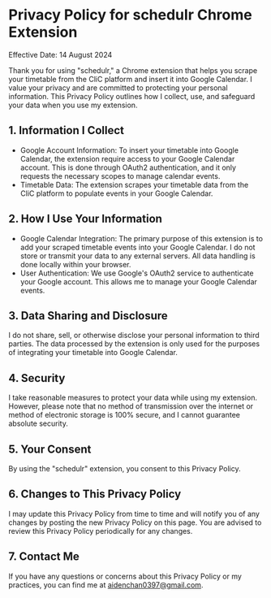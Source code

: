 # Privacy Policy for schedulr Chrome Extension

Effective Date: 14 August 2024

Thank you for using "schedulr," a Chrome extension that helps you scrape your timetable from the CliC platform and insert it into Google Calendar. I value your privacy and are committed to protecting your personal information. This Privacy Policy outlines how I collect, use, and safeguard your data when you use my extension.

## 1. Information I Collect
- Google Account Information: To insert your timetable into Google Calendar, the extension require access to your Google Calendar account. This is done through OAuth2 authentication, and it only requests the necessary scopes to manage calendar events.
- Timetable Data: The extension scrapes your timetable data from the CliC platform to populate events in your Google Calendar.

## 2. How I Use Your Information
- Google Calendar Integration: The primary purpose of this extension is to add your scraped timetable events into your Google Calendar. I do not store or transmit your data to any external servers. All data handling is done locally within your browser.
- User Authentication: We use Google's OAuth2 service to authenticate your Google account. This allows me to manage your Google Calendar events.

## 3. Data Sharing and Disclosure
I do not share, sell, or otherwise disclose your personal information to third parties. The data processed by the extension is only used for the purposes of integrating your timetable into Google Calendar.

## 4. Security
I take reasonable measures to protect your data while using my extension. However, please note that no method of transmission over the internet or method of electronic storage is 100% secure, and I cannot guarantee absolute security.

## 5. Your Consent
By using the "schedulr" extension, you consent to this Privacy Policy.

## 6. Changes to This Privacy Policy
I may update this Privacy Policy from time to time and will notify you of any changes by posting the new Privacy Policy on this page. You are advised to review this Privacy Policy periodically for any changes.

## 7. Contact Me
If you have any questions or concerns about this Privacy Policy or my practices, you can find me at [aidenchan0397@gmail.com](aidenchan0397@gmail.com).
